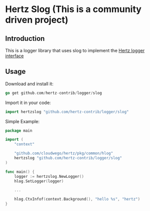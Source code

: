 # Hertz Slog (This is a community driven project)

## Introduction

This is a logger library that uses slog to implement the [Hertz logger interface](https://www.cloudwego.io/docs/hertz/tutorials/framework-exten/log/)

## Usage

Download and install it:

```go
go get github.com/hertz-contrib/logger/slog
```

Import it in your code:

```go
import hertzslog "github.com/hertz-contrib/logger/slog"
```


Simple Example:

```go
package main

import (
	"context"

	"github.com/cloudwego/hertz/pkg/common/hlog"
	hertzslog "github.com/hertz-contrib/logger/slog"
)

func main() {
	logger := hertzslog.NewLogger()
	hlog.SetLogger(logger)

	...

	hlog.CtxInfof(context.Background(), "hello %s", "hertz")
}
```

